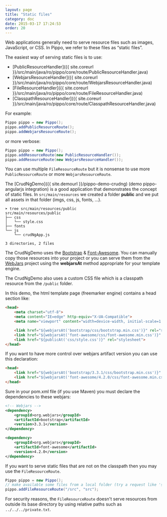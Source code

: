 ```yaml
---
layout: page
title: "Static files"
category: doc
date: 2015-03-17 17:24:53
order: 20
---
```


Web applications generally need to serve resource files such as images, JavaScript, or CSS. In Pippo, we refer to these files as “static files”.

The easiest way of serving static files is to use:

- [PublicResourceHandler]({{ site.coreurl }}/src/main/java/ro/pippo/core/route/PublicResourceHandler.java)
- [WebjarsResourceHandler]({{ site.coreurl }}/src/main/java/ro/pippo/core/route/WebjarsResourceHandler.java)
- [FileResourceHandler]({{ site.coreurl }}/src/main/java/ro/pippo/core/route/FileResourceHandler.java)
- [ClasspathResourceHandler]({{ site.coreurl }}/src/main/java/ro/pippo/core/route/ClasspathResourceHandler.java)

For example:

```java
Pippo pippo = new Pippo();
pippo.addPublicResourceRoute();
pippo.addWebjarsResourceRoute();
```

or more verbose:

```java
Pippo pippo = new Pippo();
pippo.addResourceRoute(new PublicResourceHandler());
pippo.addResourceRoute(new WebjarsResourceHandler());
```

You can use multiple `FileResourceRoute` but it is nonsense to use more `PublicResourceRoute` or more `WebjarsResourceRoute`.  

The [CrudNgDemo]({{ site.demourl }}/pippo-demo-crudng) (demo pippo-angularjs integration) is a good application that demonstrates the concept of static files. 
In `src/main/resources` we created a folder __public__ and we put all assets in that folder (imgs, css, js, fonts, ...).

```
➤ tree src/main/resources/public
src/main/resources/public
├── css
│   └── style.css
├── fonts
└── js
    └── crudNgApp.js

3 directories, 2 files
```

The CrudNgDemo uses the [Bootstrap](http://getbootstrap.com/) & [Font-Awesome](http://fortawesome.github.io/Font-Awesome). You can manually copy those resources into your project or you can serve them from the [WebJars](http://www.webjars.org) project using the __webjarsAt__ method appropriate for your template engine.

The CrudNgDemo also uses a custom CSS file which is a classpath resource from the `/public` folder.

In this demo, the html template page (freemarker engine) contains a head section like:

```html
<head>
    <meta charset="utf-8">
    <meta content="IE=edge" http-equiv="X-UA-Compatible">
    <meta name="viewport" content="width=device-width, initial-scale=1.0">

    <link href="${webjarsAt('bootstrap/css/bootstrap.min.css')}" rel="stylesheet">
    <link href="${webjarsAt('font-awesome/css/font-awesome.min.css')}" rel="stylesheet">
    <link href="${publicAt('css/style.css')}" rel="stylesheet">
</head>
```

If you want to have more control over webjars artifact version you can use this declaration:

```html
<head>
	<link href="${webjarsAt('bootstrap/3.3.1/css/bootstrap.min.css')}" rel="stylesheet">
	<link href="${webjarsAt('font-awesome/4.2.0/css/font-awesome.min.css')}" rel="stylesheet">
</head>
```

Sure in your pom.xml file (if you use Maven) you must declare the dependencies to these webjars:

```xml
<!-- Webjars -->
<dependency>
	<groupId>org.webjars</groupId>
	<artifactId>bootstrap</artifactId>
	<version>3.3.1</version>
</dependency>

<dependency>
	<groupId>org.webjars</groupId>
	<artifactId>font-awesome</artifactId>
	<version>4.2.0</version>
</dependency>
```

If you want to serve static files that are not on the classpath then you may use the `FileResourceRoute`.

```java
Pippo pippo = new Pippo();
// make available some files from a local folder (try a request like 'src/main/resources/simplelogger.properties')
pippo.addFileResourceRoute("/src", "src");
```

For security reasons, the `FileResourceRoute` doesn't serve resources from outside its base directory by using relative paths such as `../../../private.txt`.
